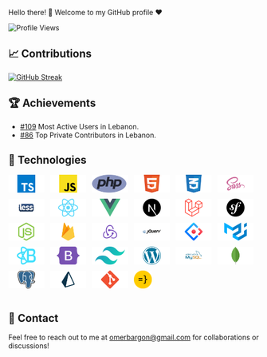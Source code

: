 Hello there! 👋 Welcome to my GitHub profile ♥️ 

![Profile Views](https://komarev.com/ghpvc/?username=your-username&color=green)

## 📈 Contributions 
[![GitHub Streak](https://github-readme-streak-stats.herokuapp.com/?user=omerbargon&theme=dark)](https://git.io/streak-stats)

## 🏆 Achievements
- [#109](https://committers.top/lebanon_private) Most Active Users in Lebanon.
- [#86](https://commits.toino.pt/LB/private) Top Private Contributors in Lebanon.

## 💼 Technologies
<div style="display: flex; flex-wrap: wrap; gap: 12px;">
<img src="svg/typescript.svg" height="36"/>
<img src="svg/javascript.svg" height="36"/> 
<img src="svg/php.svg" height="36"/>
<img src="svg/html5.svg" height="36"/>
<img src="svg/css3.svg" height="36"/>
<img src="svg/sass.svg" height="36"/>
<img src="svg/less.svg" height="36"/>
<img src="svg/react.svg" height="36"/> 
<img src="svg/vue.svg" height="36"/>
<img src="svg/nextjs.svg" height="36"/>
<img src="svg/laravel.svg" height="36"/> 
<img src="svg/symfony.svg" height="36"/>
<img src="svg/nodejs.svg" height="36"/>
<img src="svg/firebase.svg" height="36"/>
<img src="svg/redux.svg" height="36"/>
<img src="svg/jquery.svg" height="36"/>
<img src="svg/antdesign.svg" height="36"/>
<img src="svg/materialui.svg" height="36"/>
<img src="svg/reactbootstrap.svg" height="36"/> 
<img src="svg/bootstrap.svg" height="36"/>
<img src="svg/tailwindcss.svg" height="36"/> 
<img src="svg/wordpress.svg" height="36"/>
<img src="svg/mysql.svg" height="36"/>
<img src="svg/mongodb.svg" height="36"/>
<img src="svg/postgresql.svg" height="36"/>
<img src="svg/prisma.svg" height="36"/>
<img src="svg/git.svg" height="36"/>
<img src="svg/wasp.png" height="36"/>
</div><br>










## 📧 Contact
Feel free to reach out to me at [omerbargon@gmail.com](mailto:omerbargon@gmail.com) for collaborations or discussions!
